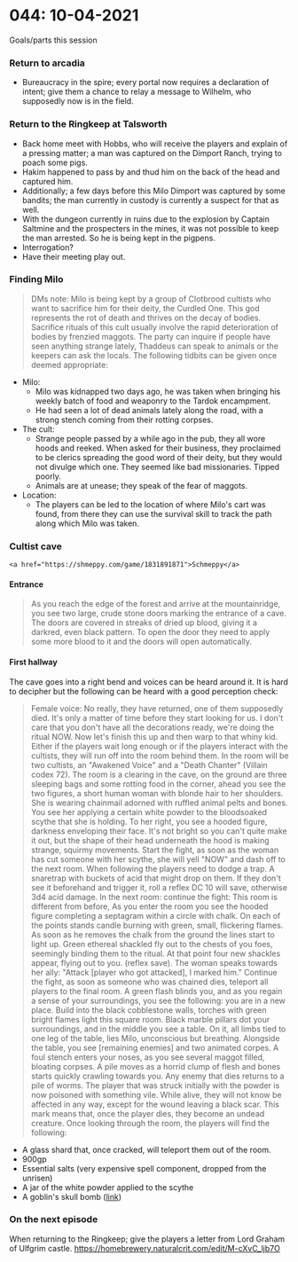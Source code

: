 # 044: 10-04-2021
Goals/parts this session
### Return to arcadia
- Bureaucracy in the spire; every portal now requires a declaration of intent; give them a chance to relay a message to Wilhelm, who supposedly now is in the field.
### Return to the Ringkeep at Talsworth
- Back home meet with Hobbs, who will receive the players and explain of a pressing matter; a man was captured on the Dimport Ranch, trying to poach some pigs.
- Hakim happened to pass by and thud him on the back of the head and captured him.
- Additionally; a few days before this Milo Dimport was captured by some bandits; the man currently in custody is currently a suspect for that as well.
- With the dungeon currently in ruins due to the explosion by Captain Saltmine and the prospecters in the mines, it was not possible to keep the man arrested. So he is being kept in the pigpens.
- Interrogation?
- Have their meeting play out.
### Finding Milo
> DMs note: Milo is being kept by a group of Clotbrood cultists who want to sacrifice him for their deity, the Curdled One. This god represents the rot of death and thrives on the decay of bodies. Sacrifice rituals of this cult usually involve the rapid deterioration of bodies by frenzied maggots.
The party can inquire if people have seen anything strange lately, Thaddeus can speak to animals or the keepers can ask the locals. The following tidbits can be given once deemed appropriate:
- Milo: 
    - Milo was kidnapped two days ago, he was taken when bringing his weekly batch of food and weaponry to the Tardok encampment.
    - He had seen a lot of dead animals lately along the road, with a strong stench coming from their rotting corpses.
- The cult: 
    - Strange people passed by a while ago in the pub, they all wore hoods and reeked. When asked for their business, they proclaimed to be clerics spreading the good word of their deity, but they would not divulge which one. They seemed like bad missionaries. Tipped poorly.
    - Animals are at unease; they speak of the fear of maggots.
- Location: 
    - The players can be led to the location of where Milo's cart was found, from there they can use the survival skill to track the path along which Milo was taken.
### Cultist cave
`<a href="https://shmeppy.com/game/1831891871">Schmeppy</a>`
#### Entrance
> As you reach the edge of the forest and arrive at the mountainridge, you see two large, crude stone doors marking the entrance of a cave. The doors are covered in streaks of dried up blood, giving it a darkred, even black pattern.
To open the door they need to apply some more blood to it and the doors will open automatically.
#### First hallway
The cave goes into a right bend and voices can be heard around it. It is hard to decipher but the following can be heard with a good perception check:
> Female voice: No really, they have returned, one of them supposedly died. It's only a matter of time before they start looking for us. I don't care that you don't have all the decorations ready, we're doing the ritual NOW. Now let's finish this up and then warp to that whiny kid.
Either if the players wait long enough or if the players interact with the cultists, they will run off into the room behind them. In the room will be two cultists, an "Awakened Voice" and a "Death Chanter" (Villain codex 72).
> The room is a clearing in the cave, on the ground are three sleeping bags and some rotting food in the corner, ahead you see the two figures, a short human woman with blonde hair to her shoulders. She is wearing chainmail adorned with ruffled animal pelts and bones. You see her applying a certain white powder to the bloodsoaked scythe that she is holding. To her right, you see a hooded figure, darkness enveloping their face. It's not bright so you can't quite make it out, but the shape of their head underneath the hood is making strange, squirmy movements.
Start the fight, as soon as the woman has cut someone with her scythe, she will yell "NOW" and dash off to the next room. When following the players need to dodge a trap. A snaretrap with buckets of acid that might drop on them. If they don't see it beforehand and trigger it, roll a reflex DC 10 will save, otherwise 3d4 acid damage.
In the next room: continue the fight:
> This room is different from before, As you enter the room you see the hooded figure completing a septagram within a circle with chalk. On each of the points stands candle burning with green, small, flickering flames. As soon as he removes the chalk from the ground the lines start to light up. Green ethereal shackled fly out to the chests of you foes, seemingly binding them to the ritual. At that point four new shackles appear, flying out to you. (reflex save). The woman speaks towards her ally: "Attack [player who got attacked], I marked him."
Continue the fight, as soon as someone who was chained dies, teleport all players to the final room.
> A green flash blinds you, and as you regain a sense of your surroundings, you see the following: you are in a new place. Build into the black cobblestone walls, torches with green bright flames light this square room. Black marble pillars dot your surroundings, and in the middle you see a table. On it, all limbs tied to one leg of the table, lies Milo, unconscious but breathing. Alongside the table, you see [remaining enemies] and two animated corpes. A foul stench enters your noses, as you see several maggot filled, bloating corpses. A pile moves as a horrid clump of flesh and bones starts quickly crawling towards you.
Any enemy that dies returns to a pile of worms. The player that was struck initially with the powder is now poisoned with something vile. While alive, they will not know be affected in any way, except for the wound leaving a black scar. This mark means that, once the player dies, they become an undead creature.
Once looking through the room, the players will find the following:
- A glass shard that, once cracked, will teleport them out of the room.
- 900gp
- Essential salts (very expensive spell component, dropped from the unrisen)
- A jar of the white powder applied to the scythe
- A goblin's skull bomb ([link](https://www.d20pfsrd.com/magic-items/wondrous-items/e-g/goblin-skull-bomb))
### On the next episode
When returning to the Ringkeep; give the players a letter from Lord Graham of Ulfgrim castle.
https://homebrewery.naturalcrit.com/edit/M-cXvC_ljb7O